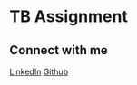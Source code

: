 # TB Assignment

## Connect with me
[LinkedIn](https://www.linkedin.com/in/abdur-rauf-syed-01b07723/)
[Github](https://github.com/ars-e)
